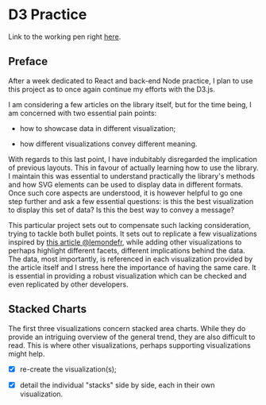 # D3 Practice

Link to the working pen right [here](https://codepen.io/borntofrappe/full/ePgZap/).

## Preface

After a week dedicated to React and back-end Node practice, I plan to use this project as to once again continue my efforts with the D3.js.

I am considering a few articles on the library itself, but for the time being, I am concerned with two essential pain points:

- how to showcase data in different visualization;

- how different visualizations convey different meaning.

With regards to this last point, I have indubitably disregarded the implication of previous layouts. This in favour of actually learning how to use the library. I maintain this was essential to understand practically the library's methods and how SVG elements can be used to display data in different formats. Once such core aspects are understood, it is however helpful to go one step further and ask a few essential questions: is this the best visualization to display this set of data? Is this the best way to convey a message?

This particular project sets out to compensate such lacking consideration, trying to tackle both bullet points. It sets out to replicate a few visualizations inspired by [this article @lemondefr](https://www.lemonde.fr/les-decodeurs/article/2018/10/04/mondial-de-l-auto-a-quoi-ressemble-la-voiture-des-francais_5364796_4355770.html), while adding other visualizations to perhaps highlight different facets, different implications behind the data. The data, most importantly, is referenced in each visualization provided by the article itself and I stress here the importance of having the same care. It is essential in providing a robust visualization which can be checked and even replicated by other developers.

## Stacked Charts

The first three visualizations concern stacked area charts. While they do provide an intriguing overview of the general trend, they are also difficult to read. This is where other visualizations, perhaps supporting visualizations might help.

- [x] re-create the visualization(s);

- [x] detail the individual "stacks" side by side, each in their own visualization.
